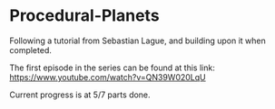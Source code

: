 # Procedural-Planets
Following a tutorial from Sebastian Lague, and building upon it when completed.

The first episode in the series can be found at this link:
https://www.youtube.com/watch?v=QN39W020LqU

Current progress is at 5/7 parts done.
